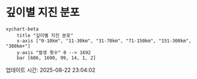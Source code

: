 # 깊이별 지진 분포

```mermaid
xychart-beta
    title "깊이별 지진 분포"
    x-axis ["0-10km", "11-30km", "31-70km", "71-150km", "151-300km", "300km+"]
    y-axis "발생 횟수" 0 --> 1692
    bar [606, 1690, 99, 14, 1, 2]
```

업데이트 시간: 2025-08-22 23:04:02
